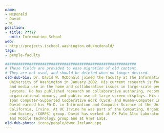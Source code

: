 ```yaml
---
name:
- McDonald
- David
- W.
position:
- title: ?????
  unit: Information School
web:
- http://projects.ischool.washington.edu/mcdonald/
tags:
- people-faculty

############################################################
# These fields are provided to ease migration of old content.
# They are not used, and should be deleted when no longer desired.
old-dub-bio: Dr. David W. McDonald joined the faculty at The Information School at
  University of Washington in January 2002. His current research is focused on technology
  and media use in the home and collaborative issues in large-scale peer production
  systems. He has published research on collaborative authoring, recommendation systems,
  organizational memory, and public use of large screen displays. His research interests
  span Computer-Supported Cooperative Work (CSCW) and Human-Computer Interaction (HCI).
  David earned his Ph.D. in Information and Computer Science at the University of
  California, Irvine. At UC Irvine he was part of the Computing, Organizations, Policy
  and Society (CORPS) group. David has worked at FX Palo Alto Laboratory in the Personal
  and Mobile technology group and at AT&T Labs.
old-dub-photo: icons/people/dwmc.Ireland.jpg
---
```

